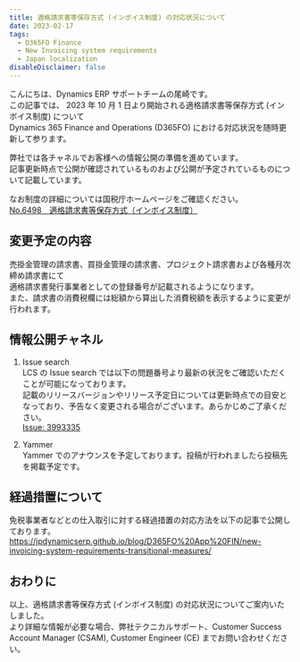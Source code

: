```yaml
---
title: 適格請求書等保存方式 (インボイス制度) の対応状況について
date: 2023-02-17
tags:
  - D365FO Finance
  - New Invoicing system requirements
  - Japan localization
disableDisclaimer: false
---
```


こんにちは、Dynamics ERP サポートチームの尾崎です。  
この記事では、 2023 年 10 月 1 日より開始される適格請求書等保存方式 (インボイス制度) について  
Dynamics 365 Finance and Operations (D365FO) における対応状況を随時更新して参ります。  
<!-- more -->
弊社では各チャネルでお客様への情報公開の準備を進めています。  
記事更新時点で公開が確認されているものおよび公開が予定されているものについて記載しています。  

なお制度の詳細については国税庁ホームページをご確認ください。  
[No.6498 適格請求書等保存方式（インボイス制度）](https://www.nta.go.jp/taxes/shiraberu/taxanswer/shohi/6498.htm)  

## 変更予定の内容
売掛金管理の請求書、買掛金管理の請求書、プロジェクト請求書および各種月次締め請求書にて  
適格請求書発行事業者としての登録番号が記載されるようになります。  
また、請求書の消費税欄には総額から算出した消費税額を表示するように変更が行われます。  
  
## 情報公開チャネル
1.  Issue search  
    LCS の Issue search では以下の問題番号より最新の状況をご確認いただくことが可能になっております。  
    記載のリリースバージョンやリリース予定日については更新時点での目安となっており、予告なく変更される場合がございます。あらかじめご了承ください。  
    [Issue: 3993335](https://fix.lcs.dynamics.com/Issue/Details?bugId=3993335&dbType=1&qc=6d1ad5edb8ddbde5803973547e7f38aa41021ef5939f24d4a43f17f83ad5a332)  
      
2.  Yammer  
    Yammer でのアナウンスを予定しております。投稿が行われましたら投稿先を掲載予定です。  

## 経過措置について
免税事業者などとの仕入取引に対する経過措置の対応方法を以下の記事で公開しております。
https://jpdynamicserp.github.io/blog/D365FO%20App%20FIN/new-invoicing-system-requirements-transitional-measures/

## おわりに  
以上、適格請求書等保存方式 (インボイス制度) の対応状況についてご案内いたしました。  
より詳細な情報が必要な場合、弊社テクニカルサポート、Customer Success Account Manager (CSAM), Customer Engineer (CE) までお問い合わせください。
